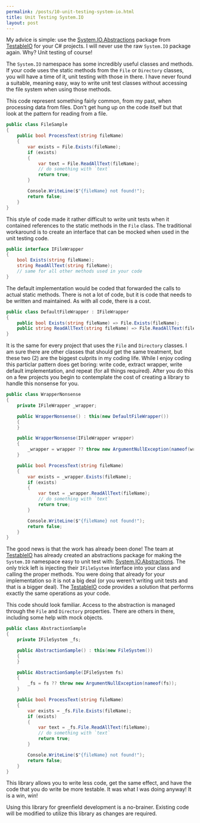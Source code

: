 ```yaml
---
permalink: /posts/10-unit-testing-system-io.html
title: Unit Testing System.IO
layout: post
---
```


<p>
    My advice is simple: use the <a href="https://github.com/TestableIO/System.IO.Abstractions">System.IO.Abstractions</a>
    package from <a href="https://github.com/TestableIO">TestableIO</a> for your
    C# projects. I will never use the raw <code>System.IO</code> package again.
    Why? Unit testing of course!
</p>

<p>
    The <code>System.IO</code> namespace has some incredibly useful classes and
    methods. If your code uses the static methods from the <code>File</code> or
    <code>Directory</code> classes, you will have a time of it, unit testing
    with those in there. I have never found a suitable, meaning easy, way to
    write unit test classes without accessing the file system when using
    those methods.
</p>

<p>
    This code represent something fairly common, from my past, when processing
    data from files. Don't get hung up on the code itself but that look at the
    pattern for reading from a file.
</p>

```csharp
public class FileSample
{
    public bool ProcessText(string fileName)
    {
        var exists = File.Exists(fileName);
        if (exists)
        {
            var text = File.ReadAllText(fileName);
            // do something with `text`
            return true;
        }

        Console.WriteLine($"{fileName} not found!");
        return false;
    }
}
```

<p>
    This style of code made it rather difficult to write unit tests when it
    contained references to the static methods in the <code>File</code> class.
    The traditional workaround is to create an interface that can be mocked when
    used in the unit testing code.
</p>

```csharp
public interface IFileWrapper
{
    bool Exists(string fileName);
    string ReadAllText(string fileName);
    // same for all other methods used in your code
}
```

<p>
    The default implementation would be coded that forwarded the calls to actual
    static methods. There is not a lot of code, but it is code that needs to be
    written and maintained. As with all code, there is a cost.
</p>

```csharp
public class DefaultFileWrapper : IFileWrapper
{
    public bool Exists(string fileName) => File.Exists(fileName);
    public string ReadAllText(string fileName) => File.ReadAllText(fileName);
}
```

<p>
    It is the same for every project that uses the <code>File</code> and
    <code>Directory</code> classes. I am sure there are other classes that
    should get the same treatment, but these two (2) are the biggest culprits
    in my coding life. While I enjoy coding this particlar pattern does get
    boring: write code, extract wrapper, write default implementation, and
    repeat (for all things required). After you do this on a few projects you
    begin to contemplate the cost of creating a library to handle this
    nonsense for you.
</p>

```csharp
public class WrapperNonsense
{
    private IFileWrapper _wrapper;

    public WrapperNonsense() : this(new DefaultFileWrapper())
    {
    }

    public WrapperNonsense(IFileWrapper wrapper)
    {
        _wrapper = wrapper ?? throw new ArgumentNullException(nameof(wrapper));
    }

    public bool ProcessText(string fileName)
    {
        var exists = _wrapper.Exists(fileName);
        if (exists)
        {
            var text = _wrapper.ReadAllText(fileName);
            // do something with `text`
            return true;
        }

        Console.WriteLine($"{fileName} not found!");
        return false;
    }
}
```

<p>
    The good news is that the work has already been done! The team at
    <a href="https://github.com/TestableIO">TestableIO</a> has already created
    an abstractions package for making the <code>System.IO</code> namespace easy
    to unit test with: <a href="https://github.com/TestableIO/System.IO.Abstractions">System.IO.Abstractions</a>.
    The only trick left is injecting their <code>IFileSystem</code> interface
    into your class and calling the proper methods. You were doing that already
    for your implementation so it is not a big deal (or you weren't writing unit
    tests and that is a bigger deal). The <a href="https://github.com/TestableIO">TestableIO</a>
    code provides a solution that performs exactly the same operations as your
    code.
</p>

<p>
    This code should look familiar. Access to the abstraction is managed through
    the <code>File</code> and <code>Directory</code> properties. There are others
    in there, including some help with mock objects.
</p>

```csharp
public class AbstractionSample
{
    private IFileSystem _fs;

    public AbstractionSample() : this(new FileSystem())
    {
    }

    public AbstractionSample(IFileSystem fs)
    {
        _fs = fs ?? throw new ArgumentNullException(nameof(fs));
    }

    public bool ProcessText(string fileName)
    {
        var exists = _fs.File.Exists(fileName);
        if (exists)
        {
            var text = _fs.File.ReadAllText(fileName);
            // do something with `text`
            return true;
        }

        Console.WriteLine($"{fileName} not found!");
        return false;
    }
}
```

<p>
    This library allows you to write less code, get the same effect, and have
    the code that you do write be more testable. It was what I was doing anyway!
    It is a win, win!
</p>

<p>
    Using this library for greenfield development is a no-brainer. Existing code
    will be modified to utilize this library as changes are required.
</p>
